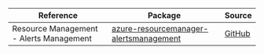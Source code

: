 | Reference | Package | Source |
|---|---|---|
|Resource Management - Alerts Management|[azure-resourcemanager-alertsmanagement](https://repo1.maven.org/maven2/com/azure/resourcemanager/azure-resourcemanager-alertsmanagement)|[GitHub](https://github.com/Azure/azure-sdk-for-java/blob/main/sdk/alertsmanagement/azure-resourcemanager-alertsmanagement)|
